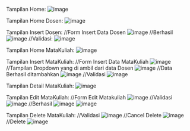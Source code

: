 Tampilan Home:
![image](https://github.com/user-attachments/assets/1a5c8a65-16d8-44bf-adfb-52b93ff56670)

Tampilan Home Dosen:
![image](https://github.com/user-attachments/assets/f14aedec-91a0-44a2-8ec2-78fbcc8d5651)

Tampilan Insert Dosen:
//Form Insert Data Dosen
![image](https://github.com/user-attachments/assets/7985e091-0974-4d8b-bcba-b576ea058f24)
//Berhasil
![image](https://github.com/user-attachments/assets/36b196ca-7436-4ff7-895d-db7fd4b96553)
//Validasi:
![image](https://github.com/user-attachments/assets/969f420c-a73c-4f72-bba1-5683493cb8ab)

Tampilan Home MataKuliah:
![image](https://github.com/user-attachments/assets/ad876037-17d7-4cb8-aee4-5765a45aac15)

Tampilan Insert MataKuliah:
//Form Insert Data MataKuliah
![image](https://github.com/user-attachments/assets/9f9f76b2-08b1-4cb8-ae23-9d093c08320a)
//Tampilan Dropdown yang di ambil dari data Dosen
![image](https://github.com/user-attachments/assets/101137a8-22c0-423b-9788-a5f52d622fc8)
//Data Berhasil ditambahkan
![image](https://github.com/user-attachments/assets/3d22fe5b-e04f-481b-ac86-883a558e7e5e)
//Validasi
![image](https://github.com/user-attachments/assets/67f9f136-b876-49ac-a9ad-20f5c7fe5ed5)

Tampilan Detail MataKuliah:
![image](https://github.com/user-attachments/assets/fa549408-5d52-4592-8853-5d3e7bdb9ab6)

Tampilan Edit MataKuliah:
//Form Edit Matakuliah
![image](https://github.com/user-attachments/assets/ee89ebb8-0ed6-4b18-9710-20e722362762)
//Validasi
![image](https://github.com/user-attachments/assets/61938fd0-033d-451c-89a4-8ccb61addb03)
//Berhasil
![image](https://github.com/user-attachments/assets/a7a4f0b6-c9cb-45f7-82a4-cf5494ae9bbb)
![image](https://github.com/user-attachments/assets/9f638190-8a6b-4235-951d-2abca4f20ce6)

Tampilan Delete MataKuliah:
//Validasi
![image](https://github.com/user-attachments/assets/b70cac34-4986-494c-9697-8767ac541c55)
//Cancel Delete
![image](https://github.com/user-attachments/assets/7371565c-3d4a-4200-b296-67287dd487be)
//Delete
![image](https://github.com/user-attachments/assets/28ff1e66-c3f9-4fc5-8f0f-374989568809)



